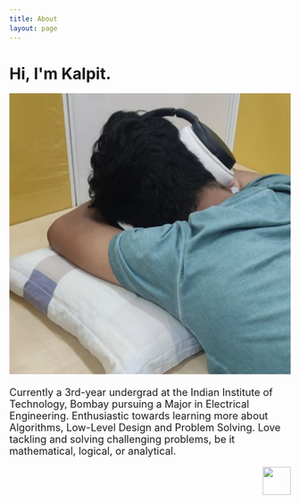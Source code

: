 ```yaml
---
title: About
layout: page
---
```


<h1>Hi, I'm Kalpit.</h1>

<font size = "4">
<div class="side-by-side">
    <div class="toleft">
        <img class="image" src="/assets/images/profile_pic_1.jpg" alt="Profile picture">
    </div>
    <div class="toright">
        <p>Currently a 3rd-year undergrad at the Indian Institute of Technology, Bombay pursuing a Major in Electrical Engineering. Enthusiastic towards learning more about Algorithms, Low-Level Design and Problem Solving. Love tackling and solving challenging problems, be it mathematical, logical, or analytical.</p>
    </div>
</div>


<!-- ![Profile Image]({% if site.external-image %}{{ site.picture }}{% else %}{{ site.url }}/{{ site.picture }}{% endif %}) -->

<div class="breaker"></div>

<!-- <font size = "4">
<p style="text-align: center;">Jack of all trades, master of some.</p>

<div class="breaker"></div> -->


<img align="right" width="50" height="50" src="https://upload.wikimedia.org/wikipedia/commons/2/2f/Rickrolling_QR_code.png">

<div class="breaker"></div>



